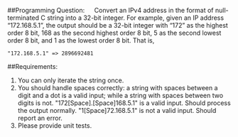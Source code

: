##Programming Question:
&emsp; Convert an IPv4 address in the format of null-terminated C string into a 32-bit integer.
    For example, given an IP address “172.168.5.1”, the output should be a 32-bit integer
with “172” as the highest order 8 bit, 168 as the second highest order 8 bit, 5 as the
second lowest order 8 bit, and 1 as the lowest order 8 bit. That is,
```
"172.168.5.1" => 2896692481
```
##Requirements:
1. You can only iterate the string once.
2. You should handle spaces correctly: a string with spaces between a digit and a dot is
a valid input; while a string with spaces between two digits is not.
"172[Space].[Space]168.5.1" is a valid input. Should process the output normally.
"1[Space]72.168.5.1" is not a valid input. Should report an error.
3. Please provide unit tests.
